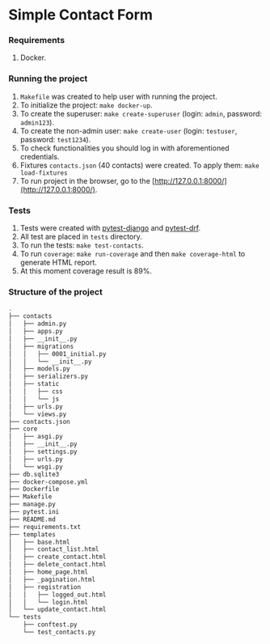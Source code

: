 # Simple Contact Form

### Requirements
1. Docker.

### Running the project
1. `Makefile` was created to help user with running the project.
2. To initialize the project: `make docker-up`.
3. To create the superuser: `make create-superuser` (login: `admin`, password: `admin123`).
4. To create the non-admin user: `make create-user` (login: `testuser`, password: `test1234`).
5. To check functionalities you should log in with aforementioned credentials.
6. Fixtures `contacts.json` (40 contacts) were created. To apply them:  `make load-fixtures`
7. To run project in the browser, go to the [http://127.0.0.1:8000/](http://127.0.0.1:8000/).

### Tests
1. Tests were created with [pytest-django](https://pytest-django.readthedocs.io/en/latest/) and [pytest-drf](https://pypi.org/project/pytest-drf/).
2. All test are placed in `tests` directory.
3. To run the tests: `make test-contacts`.
4. To run `coverage`: `make run-coverage` and then `make coverage-html` to generate HTML report.
5. At this moment coverage result is 89%.

### Structure of the project
```bash
.
├── contacts
│   ├── admin.py
│   ├── apps.py
│   ├── __init__.py
│   ├── migrations
│   │   ├── 0001_initial.py
│   │   └── __init__.py
│   ├── models.py
│   ├── serializers.py
│   ├── static
│   │   ├── css
│   │   └── js
│   ├── urls.py
│   └── views.py
├── contacts.json
├── core
│   ├── asgi.py
│   ├── __init__.py
│   ├── settings.py
│   ├── urls.py
│   └── wsgi.py
├── db.sqlite3
├── docker-compose.yml
├── Dockerfile
├── Makefile
├── manage.py
├── pytest.ini
├── README.md
├── requirements.txt
├── templates
│   ├── base.html
│   ├── contact_list.html
│   ├── create_contact.html
│   ├── delete_contact.html
│   ├── home_page.html
│   ├── _pagination.html
│   ├── registration
│   │   ├── logged_out.html
│   │   └── login.html
│   └── update_contact.html
└── tests
    ├── conftest.py
    └── test_contacts.py

```